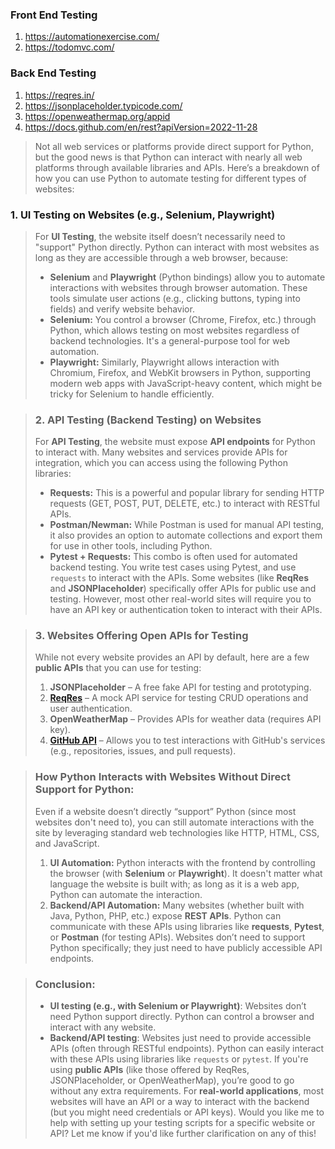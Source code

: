 ### Front End Testing
1. https://automationexercise.com/
2. https://todomvc.com/

### Back End Testing
1. https://reqres.in/
2. https://jsonplaceholder.typicode.com/
3. https://openweathermap.org/appid
4. https://docs.github.com/en/rest?apiVersion=2022-11-28
> Not all web services or platforms provide direct support for Python, but the good news is that Python can interact with nearly all web platforms through available libraries and APIs. Here’s a breakdown of how you can use Python to automate testing for different types of websites:


### **1. UI Testing on Websites (e.g., Selenium, Playwright)**
> For **UI Testing**, the website itself doesn’t necessarily need to "support" Python directly. Python can interact with most websites as long as they are accessible through a web browser, because:
> - **Selenium** and **Playwright** (Python bindings) allow you to automate interactions with websites through browser automation. These tools simulate user actions (e.g., clicking buttons, typing into fields) and verify website behavior.
> - **Selenium:** You control a browser (Chrome, Firefox, etc.) through Python, which allows testing on most websites regardless of backend technologies. It's a general-purpose tool for web automation.
> - **Playwright:** Similarly, Playwright allows interaction with Chromium, Firefox, and WebKit browsers in Python, supporting modern web apps with JavaScript-heavy content, which might be tricky for Selenium to handle efficiently.


> ### **2. API Testing (Backend Testing) on Websites**
> For **API Testing**, the website must expose **API endpoints** for Python to interact with. Many websites and services provide APIs for integration, which you can access using the following Python libraries:
> - **Requests:** This is a powerful and popular library for sending HTTP requests (GET, POST, PUT, DELETE, etc.) to interact with RESTful APIs.
> - **Postman/Newman:** While Postman is used for manual API testing, it also provides an option to automate collections and export them for use in other tools, including Python.
> - **Pytest + Requests:** This combo is often used for automated backend testing. You write test cases using Pytest, and use `requests` to interact with the APIs.
> Some websites (like **ReqRes** and **JSONPlaceholder**) specifically offer APIs for public use and testing. However, most other real-world sites will require you to have an API key or authentication token to interact with their APIs.


> ### **3. Websites Offering Open APIs for Testing** 
> While not every website provides an API by default, here are a few **public APIs** that you can use for testing:
> 1. **JSONPlaceholder** – A free fake API for testing and prototyping.
> 2. [**ReqRes**](https://reqres.in/) – A mock API service for testing CRUD operations and user authentication.
> 3. **OpenWeatherMap** – Provides APIs for weather data (requires API key).
> 4. [**GitHub API**](https://developer.github.com/v3/) – Allows you to test interactions with GitHub's services (e.g., repositories, issues, and pull requests).


> ### **How Python Interacts with Websites Without Direct Support for Python:** 
> Even if a website doesn’t directly “support” Python (since most websites don't need to), you can still automate interactions with the site by leveraging standard web technologies like HTTP, HTML, CSS, and JavaScript.
> 1. **UI Automation:** Python interacts with the frontend by controlling the browser (with **Selenium** or **Playwright**). It doesn't matter what language the website is built with; as long as it is a web app, Python can automate the interaction.
> 2. **Backend/API Automation:** Many websites (whether built with Java, Python, PHP, etc.) expose **REST APIs**. Python can communicate with these APIs using libraries like **requests**, **Pytest**, or **Postman** (for testing APIs). Websites don’t need to support Python specifically; they just need to have publicly accessible API endpoints.


> ### **Conclusion:** 
> - **UI testing (e.g., with Selenium or Playwright)**: Websites don’t need Python support directly. Python can control a browser and interact with any website.
> - **Backend/API testing**: Websites just need to provide accessible APIs (often through RESTful endpoints). Python can easily interact with these APIs using libraries like `requests` or `pytest`.
> If you're using **public APIs** (like those offered by ReqRes, JSONPlaceholder, or OpenWeatherMap), you’re good to go without any extra requirements. For **real-world applications**, most websites will have an API or a way to interact with the backend (but you might need credentials or API keys).
> Would you like me to help with setting up your testing scripts for a specific website or API? Let me know if you'd like further clarification on any of this!
